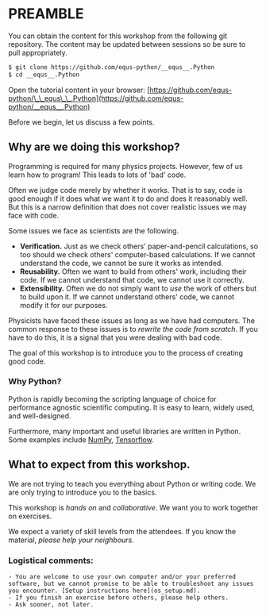 # PREAMBLE

You can obtain the content for this workshop from the following git repository. The content may be updated between sessions so be sure to pull appropriately.

```bash
$ git clone https://github.com/equs-python/__equs__.Python
$ cd __equs__.Python
```

Open the tutorial content in your browser: [https://github.com/equs-python/\_\_equs\_\_.Python](https://github.com/equs-python/__equs__.Python)

Before we begin, let us discuss a few points.

## Why are we doing this workshop?

Programming is required for many physics projects. However, few of us learn how to program! This leads to lots of 'bad' code.

Often we judge code merely by whether it works. That is to say, code is good enough if it does what we want it to do and does it reasonably well. But this is a narrow definition that does not cover realistic issues we may face with code.

Some issues we face as scientists are the following.

- **Verification.** Just as we check others' paper-and-pencil calculations, so too should we check others' computer-based calculations. If we cannot understand the code, we cannot be sure it works as intended.
- **Reusability.** Often we want to build from others' work, including their code. If we cannot understand that code, we cannot use it correctly.
- **Extensibility.** Often we do not simply want to *use* the work of others but to build upon it. If we cannot understand others' code, we cannot modify it for our purposes.

Physicists have faced these issues as long as we have had computers. The common response to these issues is to *rewrite the code from scratch*. If you have to do this, it is a signal that you were dealing with bad code.

The goal of this workshop is to introduce you to the process of creating good code.

### Why Python?

Python is rapidly becoming the scripting language of choice for performance agnostic scientific computing. It is easy to learn, widely used, and well-designed. 

Furthermore, many important and useful libraries are written in Python. Some examples include [NumPy](https://www.numpy.org), [Tensorflow](https://www.tensorflow.org).

## What to expect from this workshop.

We are not trying to teach you everything about Python or writing code. We are only trying to introduce you to the basics.

This workshop is *hands on* and *collaborative*. We want you to work together on exercises.

We expect a variety of skill levels from the attendees. If you know the material, *please help your neighbours*.

  
### Logistical comments:
    - You are welcome to use your own computer and/or your preferred software, but we cannot promise to be able to troubleshoot any issues you encounter. [Setup instructions here](os_setup.md).
    - If you finish an exercise before others, please help others.
    - Ask sooner, not later.
